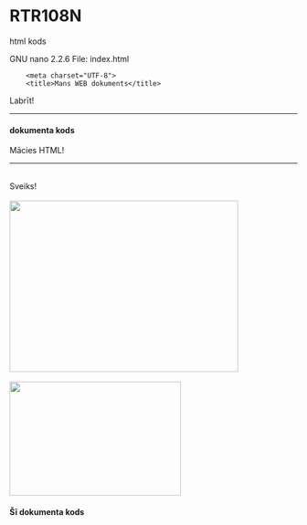 # RTR108N
html kods

  GNU nano 2.2.6                   File: index.html                                              

<html>

        <meta charset="UTF-8">
        <title>Mans WEB dokuments</title>

Labrīt!
<hr/>
<h4>dokumenta kods</h4>
<p>Mācies HTML!</p>
<hr/>
<br/>
Sveiks!
<br/>

<br/>
<img src="file:///home/user/Desktop/web/1.png" style="width:400px;height:300px;">
<br/>
<br/>
<img src="2.png" style="width:300px;height:200px;">

<h4>Šī dokumenta kods</h4>
<pre>
<html></html>
</pre>

</html>
